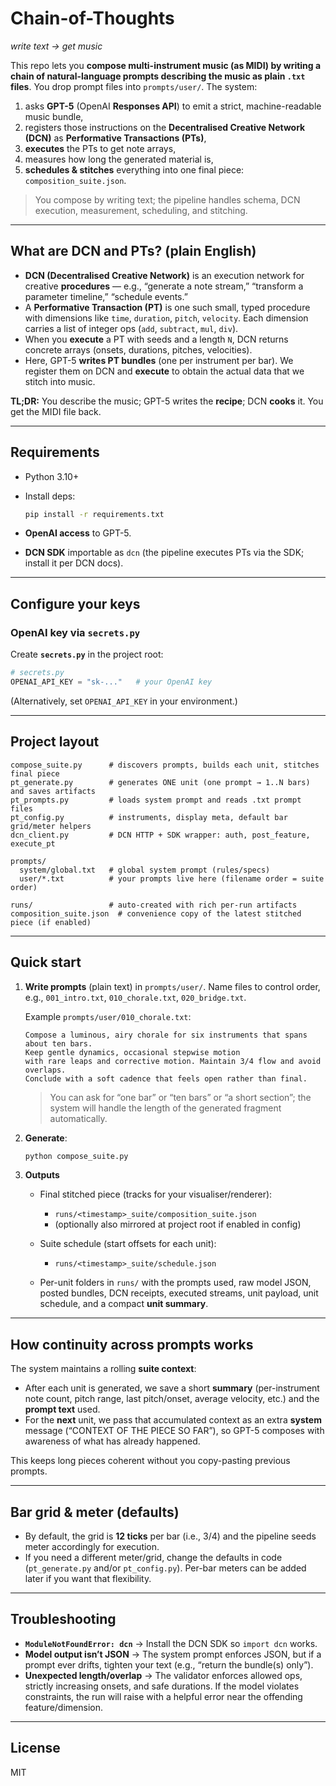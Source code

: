 # Chain-of-Thoughts

_write text → get music_

This repo lets you **compose multi-instrument music (as MIDI) by writing a chain of natural-language prompts describing the music as plain `.txt` files**.
You drop prompt files into `prompts/user/`. The system:

1. asks **GPT-5** (OpenAI **Responses API**) to emit a strict, machine-readable music bundle,
2. registers those instructions on the **Decentralised Creative Network (DCN)** as **Performative Transactions (PTs)**,
3. **executes** the PTs to get note arrays,
4. measures how long the generated material is,
5. **schedules & stitches** everything into one final piece: `composition_suite.json`.

> You compose by writing text; the pipeline handles schema, DCN execution, measurement, scheduling, and stitching.

---

## What are DCN and PTs? (plain English)

- **DCN (Decentralised Creative Network)** is an execution network for creative **procedures** — e.g., “generate a note stream,” “transform a parameter timeline,” “schedule events.”
- A **Performative Transaction (PT)** is one such small, typed procedure with dimensions like `time`, `duration`, `pitch`, `velocity`. Each dimension carries a list of integer ops (`add`, `subtract`, `mul`, `div`).
- When you **execute** a PT with seeds and a length `N`, DCN returns concrete arrays (onsets, durations, pitches, velocities).
- Here, GPT-5 **writes PT bundles** (one per instrument per bar). We register them on DCN and **execute** to obtain the actual data that we stitch into music.

**TL;DR:** You describe the music; GPT-5 writes the **recipe**; DCN **cooks** it. You get the MIDI file back.

---

## Requirements

- Python 3.10+
- Install deps:

  ```bash
  pip install -r requirements.txt
  ```

- **OpenAI access** to GPT-5.
- **DCN SDK** importable as `dcn` (the pipeline executes PTs via the SDK; install it per DCN docs).

---

## Configure your keys

### OpenAI key via `secrets.py`

Create **`secrets.py`** in the project root:

```python
# secrets.py
OPENAI_API_KEY = "sk-..."   # your OpenAI key
```

(Alternatively, set `OPENAI_API_KEY` in your environment.)

---

## Project layout

```
compose_suite.py      # discovers prompts, builds each unit, stitches final piece
pt_generate.py        # generates ONE unit (one prompt → 1..N bars) and saves artifacts
pt_prompts.py         # loads system prompt and reads .txt prompt files
pt_config.py          # instruments, display meta, default bar grid/meter helpers
dcn_client.py         # DCN HTTP + SDK wrapper: auth, post_feature, execute_pt

prompts/
  system/global.txt   # global system prompt (rules/specs)
  user/*.txt          # your prompts live here (filename order = suite order)

runs/                 # auto-created with rich per-run artifacts
composition_suite.json  # convenience copy of the latest stitched piece (if enabled)
```

---

## Quick start

1. **Write prompts** (plain text) in `prompts/user/`.
   Name files to control order, e.g., `001_intro.txt`, `010_chorale.txt`, `020_bridge.txt`.

   Example `prompts/user/010_chorale.txt`:

   ```
   Compose a luminous, airy chorale for six instruments that spans about ten bars.
   Keep gentle dynamics, occasional stepwise motion
   with rare leaps and corrective motion. Maintain 3/4 flow and avoid overlaps.
   Conclude with a soft cadence that feels open rather than final.
   ```

   > You can ask for “one bar” or “ten bars” or “a short section”; the system will handle the length of the generated fragment automatically.

2. **Generate**:

   ```bash
   python compose_suite.py
   ```

3. **Outputs**

   - Final stitched piece (tracks for your visualiser/renderer):

     - `runs/<timestamp>_suite/composition_suite.json`
     - (optionally also mirrored at project root if enabled in config)

   - Suite schedule (start offsets for each unit):

     - `runs/<timestamp>_suite/schedule.json`

   - Per-unit folders in `runs/` with the prompts used, raw model JSON, posted bundles, DCN receipts, executed streams, unit payload, unit schedule, and a compact **unit summary**.

---

## How continuity across prompts works

The system maintains a rolling **suite context**:

- After each unit is generated, we save a short **summary** (per-instrument note count, pitch range, last pitch/onset, average velocity, etc.) and the **prompt text** used.
- For the **next** unit, we pass that accumulated context as an extra **system** message (“CONTEXT OF THE PIECE SO FAR”), so GPT-5 composes with awareness of what has already happened.

This keeps long pieces coherent without you copy-pasting previous prompts.

---

## Bar grid & meter (defaults)

- By default, the grid is **12 ticks** per bar (i.e., 3/4) and the pipeline seeds meter accordingly for execution.
- If you need a different meter/grid, change the defaults in code (`pt_generate.py` and/or `pt_config.py`). Per-bar meters can be added later if you want that flexibility.

---

## Troubleshooting

- **`ModuleNotFoundError: dcn`** → Install the DCN SDK so `import dcn` works.
- **Model output isn’t JSON** → The system prompt enforces JSON, but if a prompt ever drifts, tighten your text (e.g., “return the bundle(s) only”).
- **Unexpected length/overlap** → The validator enforces allowed ops, strictly increasing onsets, and safe durations. If the model violates constraints, the run will raise with a helpful error near the offending feature/dimension.

---

## License

MIT
